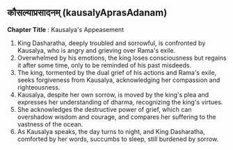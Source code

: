 ## कौसल्याप्रसादनम् (kausalyAprasAdanam)

**Chapter Title** : Kausalya's Appeasement

1. King Dasharatha, deeply troubled and sorrowful, is confronted by Kausalya, who is angry and grieving over Rama's exile.
2. Overwhelmed by his emotions, the king loses consciousness but regains it after some time, only to be reminded of his past misdeeds.
3. The king, tormented by the dual grief of his actions and Rama's exile, seeks forgiveness from Kausalya, acknowledging her compassion and righteousness.
4. Kausalya, despite her own sorrow, is moved by the king's plea and expresses her understanding of dharma, recognizing the king's virtues.
5. She acknowledges the destructive power of grief, which can overshadow wisdom and courage, and compares her suffering to the vastness of the ocean.
6. As Kausalya speaks, the day turns to night, and King Dasharatha, comforted by her words, succumbs to sleep, still burdened by sorrow.
